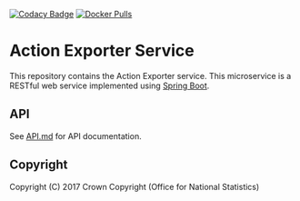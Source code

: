 [![Codacy Badge](https://api.codacy.com/project/badge/Grade/5c09319b89ca4d0f8d9b88ed11c936e4)](https://www.codacy.com/app/sdcplatform/rm-actionexporter-service?utm_source=github.com&amp;utm_medium=referral&amp;utm_content=ONSdigital/rm-actionexporter-service&amp;utm_campaign=Badge_Grade) [![Docker Pulls](https://img.shields.io/docker/pulls/sdcplatform/actionexportersvc.svg)]()

# Action Exporter Service
This repository contains the Action Exporter service. This microservice is a RESTful web service implemented using [Spring Boot](http://projects.spring.io/spring-boot/).

## API
See [API.md](https://github.com/ONSdigital/rm-actionexporter-service/blob/master/API.md) for API documentation.

## Copyright
Copyright (C) 2017 Crown Copyright (Office for National Statistics)
